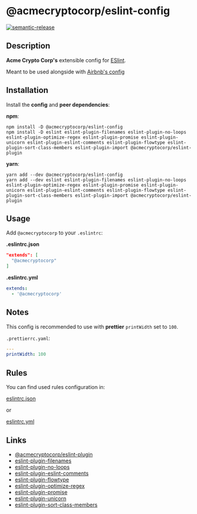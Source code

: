 # @acmecryptocorp/eslint-config

[![semantic-release](https://img.shields.io/badge/%20%20%F0%9F%93%A6%F0%9F%9A%80-semantic--release-e10079.svg)](https://github.com/semantic-release/semantic-release)

## Description

**Acme Crypto Corp's** extensible config for [ESlint](https://eslint.org/).

Meant to be used alongside with [Airbnb's config](https://github.com/airbnb/javascript/tree/master/packages/eslint-config-airbnb)

## Installation

Install the **config** and **peer dependencies**:

**npm**:

```
npm install -D @acmecryptocorp/eslint-config
npm install -D eslint eslint-plugin-filenames eslint-plugin-no-loops eslint-plugin-optimize-regex eslint-plugin-promise eslint-plugin-unicorn eslint-plugin-eslint-comments eslint-plugin-flowtype eslint-plugin-sort-class-members eslint-plugin-import @acmecryptocorp/eslint-plugin
```

**yarn**:

```
yarn add --dev @acmecryptocorp/eslint-config
yarn add --dev eslint eslint-plugin-filenames eslint-plugin-no-loops eslint-plugin-optimize-regex eslint-plugin-promise eslint-plugin-unicorn eslint-plugin-eslint-comments eslint-plugin-flowtype eslint-plugin-sort-class-members eslint-plugin-import @acmecryptocorp/eslint-plugin
```

## Usage

Add `@acmecryptocorp` to your `.eslintrc`:

**.eslintrc.json**

```json
"extends": [
  "@acmecryptocorp"
]
```

**.eslintrc.yml**

```yaml
extends:
  - '@acmecryptocorp'
```

## Notes

This config is recommended to use with **prettier** `printWidth` set to `100`.

`.prettierrc.yaml`:

```yaml
---
printWidth: 100
```

## Rules

You can find used rules configuration in:

[eslintrc.json](src/eslintrc.json)

or

[eslintrc.yml](src/eslintrc.yml)

## Links

- [@acmecryptocorp/eslint-plugin](https://github.com/acmecryptocorp/acme-eslint-plugin)
- [eslint-plugin-filenames](https://github.com/selaux/eslint-plugin-filenames)
- [eslint-plugin-no-loops](https://github.com/buildo/eslint-plugin-no-loops)
- [eslint-plugin-eslint-comments](https://github.com/mysticatea/eslint-plugin-eslint-comments)
- [eslint-plugin-flowtype](https://github.com/gajus/eslint-plugin-flowtype)
- [eslint-plugin-optimize-regex](https://github.com/BrainMaestro/eslint-plugin-optimize-regex)
- [eslint-plugin-promise](https://github.com/xjamundx/eslint-plugin-promise)
- [eslint-plugin-unicorn](https://github.com/sindresorhus/eslint-plugin-unicorn)
- [eslint-plugin-sort-class-members](https://github.com/bryanrsmith/eslint-plugin-sort-class-members)
